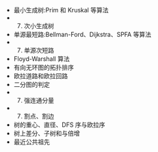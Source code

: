 
- 最小生成树:Prim 和 Kruskal 等算法
- 7. 次小生成树
- 单源最短路:Bellman-Ford、Dijkstra、SPFA 等算法
- 7. 单源次短路
- Floyd-Warshall 算法
- 有向无环图的拓扑排序
- 欧拉道路和欧拉回路
- 二分图的判定
- 7. 强连通分量
- 7. 割点、割边
- 树的重心、直径、DFS 序与欧拉序
- 树上差分、子树和与倍增
- 最近公共祖先
